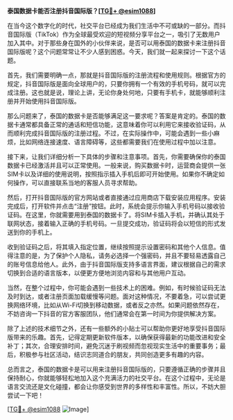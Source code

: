 **泰国数据卡能否注册抖音国际版？[[TG💪+ @esim1088](https://t.me/s/esim1088)]**

在当今这个数字化的时代，社交平台已经成为我们生活中不可或缺的一部分。而抖音国际版（TikTok）作为全球最受欢迎的短视频分享平台之一，吸引了无数用户加入其中。对于那些身在国外的小伙伴来说，是否可以用泰国的数据卡来注册抖音国际版呢？这个问题常常让不少人感到困惑。今天，我们就一起来探讨一下这个话题。

首先，我们需要明确一点，那就是抖音国际版的注册流程和使用规则。根据官方的规定，抖音国际版是面向全球用户的，只要你拥有一个有效的手机号码，就可以完成注册。这也就是说，理论上讲，无论你身处何地，只要有手机卡，就能够顺利注册并开始使用抖音国际版。

那么问题来了，泰国的数据卡是否能够满足这一要求呢？答案是肯定的。泰国的数据卡通常都具备正常的通话和短信功能，这意味着你可以利用它来接收验证码，从而顺利完成抖音国际版的注册过程。不过，在实际操作中，可能会遇到一些小麻烦，比如网络连接速度、语言障碍等，这些都需要我们在使用过程中加以注意。

接下来，让我们详细分析一下具体的步骤和注意事项。首先，你需要确保你的泰国数据卡已经激活并且可以正常使用。一般来说，购买数据卡时，运营商会提供一张SIM卡以及详细的使用说明，按照指示插入手机后即可开始使用。如果你不确定如何操作，可以直接联系当地的客服人员寻求帮助。

然后，打开抖音国际版的官方网站或者直接通过应用商店下载安装应用程序。安装完成后，打开软件并点击“注册”按钮。此时，系统会提示你输入手机号码以接收验证码。在这里，你就需要用到泰国的数据卡了。将SIM卡插入手机，并确认其处于联网状态，接着输入正确的手机号码。一旦提交成功，验证码将会以短信的形式发送到你的手机上。

收到验证码之后，将其填入指定位置，继续按照提示设置密码和其他个人信息。值得注意的是，为了保护个人隐私，请务必选择一个强密码，并且不要轻易透露自己的账号信息给他人。此外，由于抖音国际版支持多语言界面，建议根据自己的需求切换到合适的语言版本，以便更方便地浏览内容和与其他用户互动。

当然，在整个过程中，你可能会遇到一些技术上的困难。例如，有时候验证码无法及时到达，或者注册页面加载缓慢等问题。面对这种情况，不要着急，可以尝试更换网络环境，比如从Wi-Fi切换到移动数据，或者反之亦然。如果问题依然存在，不妨咨询一下抖音的官方客服团队，他们通常会在第一时间为你提供解决方案。

除了上述的技术细节之外，还有一些额外的小贴士可以帮助你更好地享受抖音国际版带来的乐趣。首先，记得定期更新软件版本，以确保获得最新的功能改进和安全补丁；其次，合理安排时间，避免沉迷于刷视频而忽视现实生活中的重要事务；最后，积极参与社区活动，结识志同道合的朋友，共同创造更多有趣的内容。

总而言之，泰国的数据卡是可以用来注册抖音国际版的，只要遵循正确的步骤并且保持耐心，你就能够轻松地加入这个充满活力的社交平台。在这个过程中，无论是语言交流还是文化碰撞，都会让你感受到世界的多样性和丰富性。所以，不妨大胆尝试一下吧！

[[TG💪+ @esim1088](https://t.me/s/esim1088) ![Image](https://i.postimg.cc/4NQfJmqS/Snipaste-2025-05-13-00-14-12.png)]